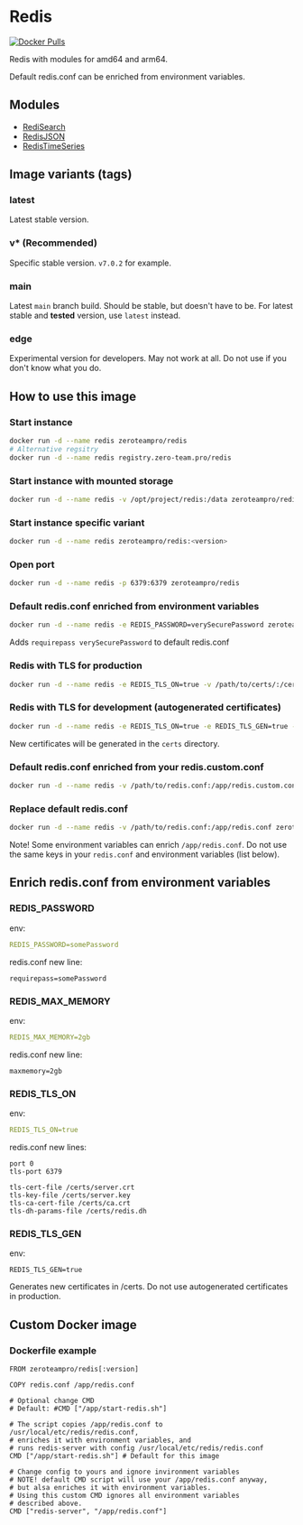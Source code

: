 # Redis

[![Docker Pulls](https://img.shields.io/docker/pulls/zeroteampro/redis.svg)](https://hub.docker.com/r/zeroteampro/redis/)

Redis with modules for amd64 and arm64.

Default redis.conf can be enriched from environment variables.

## Modules

- [RediSearch](https://github.com/RediSearch/RediSearch)
- [RedisJSON](https://github.com/RedisJSON/RedisJSON)
- [RedisTimeSeries](https://github.com/RedisTimeSeries/RedisTimeSeries)

## Image variants (tags)

### latest

Latest stable version.

### v* (Recommended)

Specific stable version. `v7.0.2` for example.

### main

Latest `main` branch build. Should be stable, but doesn't have to be.
For latest stable and **tested** version, use `latest` instead.

### edge

Experimental version for developers. May not work at all.
Do not use if you don't know what you do.

## How to use this image

### Start instance

``` bash
docker run -d --name redis zeroteampro/redis
# Alternative regsitry
docker run -d --name redis registry.zero-team.pro/redis
```

### Start instance with mounted storage

``` bash
docker run -d --name redis -v /opt/project/redis:/data zeroteampro/redis
```

### Start instance specific variant

``` bash
docker run -d --name redis zeroteampro/redis:<version>
```

### Open port

``` bash
docker run -d --name redis -p 6379:6379 zeroteampro/redis
```

### Default redis.conf enriched from environment variables

``` bash
docker run -d --name redis -e REDIS_PASSWORD=verySecurePassword zeroteampro/redis
```

Adds `requirepass verySecurePassword` to default redis.conf

### Redis with TLS for production

``` bash
docker run -d --name redis -e REDIS_TLS_ON=true -v /path/to/certs/:/certs zeroteampro/redis
```

### Redis with TLS for development (autogenerated certificates)

``` bash
docker run -d --name redis -e REDIS_TLS_ON=true -e REDIS_TLS_GEN=true -v /path/to/certs/:/certs zeroteampro/redis
```

New certificates will be generated in the `certs` directory.

### Default redis.conf enriched from your redis.custom.conf

``` bash
docker run -d --name redis -v /path/to/redis.conf:/app/redis.custom.conf zeroteampro/redis
```

### Replace default redis.conf

``` bash
docker run -d --name redis -v /path/to/redis.conf:/app/redis.conf zeroteampro/redis
```

Note! Some environment variables can enrich `/app/redis.conf`. Do not use the same keys in your `redis.conf`
and environment variables (list below).

## Enrich redis.conf from environment variables

### REDIS_PASSWORD

env:

```yaml
REDIS_PASSWORD=somePassword
```

redis.conf new line:

``` dosini
requirepass=somePassword
```

### REDIS_MAX_MEMORY

env:

```yaml
REDIS_MAX_MEMORY=2gb
```

redis.conf new line:

``` dosini
maxmemory=2gb
```

### REDIS_TLS_ON

env:

```yaml
REDIS_TLS_ON=true
```

redis.conf new lines:

``` dosini
port 0
tls-port 6379

tls-cert-file /certs/server.crt
tls-key-file /certs/server.key
tls-ca-cert-file /certs/ca.crt
tls-dh-params-file /certs/redis.dh
```

### REDIS_TLS_GEN

env:

``` dosini
REDIS_TLS_GEN=true
```

Generates new certificates in /certs. Do not use autogenerated certificates in production.

## Custom Docker image

### Dockerfile example

``` Containerfile
FROM zeroteampro/redis[:version]

COPY redis.conf /app/redis.conf

# Optional change CMD
# Default: #CMD ["/app/start-redis.sh"]

# The script copies /app/redis.conf to /usr/local/etc/redis/redis.conf,
# enriches it with environment variables, and
# runs redis-server with config /usr/local/etc/redis/redis.conf
CMD ["/app/start-redis.sh"] # Default for this image

# Change config to yours and ignore invironment variables 
# NOTE! default CMD script will use your /app/redis.conf anyway,
# but alsa enriches it with environment variables.
# Using this custom CMD ignores all environment variables
# described above.
CMD ["redis-server", "/app/redis.conf"]
```
